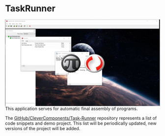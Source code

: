 # TaskRunner

<img align="left" src="Image\TaskRunner.jpg"/>

This application serves for automatic final assembly of programs.

The [GitHub/CleverComponents/Task-Runner](https://github.com/CleverComponents/Task-Runner) repository represents a list of code snippets and demo project. This list will be periodically updated, new versions of the project will be added.

